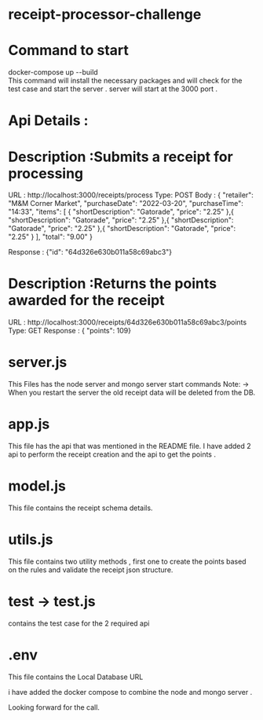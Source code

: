 # receipt-processor-challenge

# Command to start
docker-compose up --build  
This command will install the necessary packages and will check for the test case and start the server .
server will start at the 3000 port .

# Api Details : 
# Description :Submits a receipt for processing
URL : http://localhost:3000/receipts/process
Type: POST
Body : {
  "retailer": "M&M Corner Market",
  "purchaseDate": "2022-03-20",
  "purchaseTime": "14:33",
  "items": [
    {
      "shortDescription": "Gatorade",
      "price": "2.25"
    },{
      "shortDescription": "Gatorade",
      "price": "2.25"
    },{
      "shortDescription": "Gatorade",
      "price": "2.25"
    },{
      "shortDescription": "Gatorade",
      "price": "2.25"
    }
  ],
  "total": "9.00"
}

Response : {"id": "64d326e630b011a58c69abc3"}

# Description :Returns the points awarded for the receipt

URL : http://localhost:3000/receipts/64d326e630b011a58c69abc3/points
Type: GET
Response : { "points": 109}

# server.js
This Files has the node server and mongo server start commands 
Note: -> When you restart the server the old receipt data will be deleted from the DB.

# app.js
This file has the api that was mentioned in the README file.
I have added 2 api to perform the receipt creation and the api to get the points .

# model.js
This file contains the receipt schema details.

# utils.js 
This file contains two utility methods , first one to create the points based on the rules and validate the receipt json structure.

# test -> test.js 
contains the test case for the 2 required api 

# .env
This file contains the Local Database URL

i have added the docker compose to combine the node and mongo server .

Looking forward for the call.

